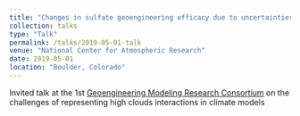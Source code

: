 ```yaml
---
title: "Changes in sulfate geoengineering efficacy due to uncertainties in model representations of high clouds"
collection: talks
type: "Talk"
permalink: /talks/2019-05-01-talk
venue: "National Center for Atmospheric Research"
date: 2019-05-01
location: "Boulder, Colorado"
---
```


Invited talk at the 1st [Geoengineering Modeling Research Consortium](http://www.cgd.ucar.edu/projects/gmrc/) on the challenges of representing high clouds interactions in climate models
